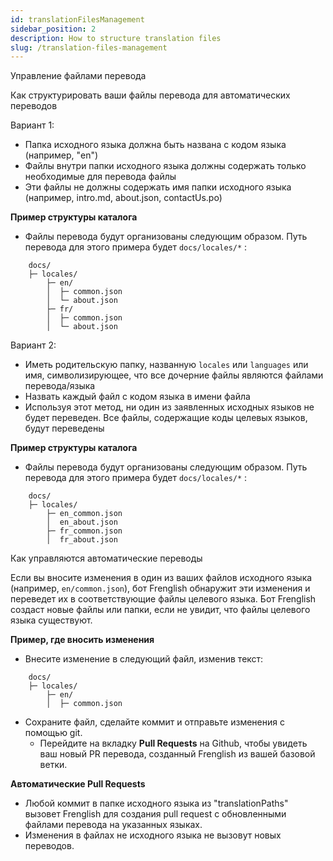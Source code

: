 ```yaml
---
id: translationFilesManagement
sidebar_position: 2
description: How to structure translation files
slug: /translation-files-management
---
```


Управление файлами перевода

Как структурировать ваши файлы перевода для автоматических переводов

Вариант 1:

- Папка исходного языка должна быть названа с кодом языка (например, "en")
- Файлы внутри папки исходного языка должны содержать только необходимые для перевода файлы
- Эти файлы не должны содержать имя папки исходного языка (например, intro.md, about.json, contactUs.po)

**Пример структуры каталога**
   - Файлы перевода будут организованы следующим образом. Путь перевода для этого примера будет `docs/locales/*` :

```plaintext
    docs/
    ├─ locales/
        ├─ en/
        │  ├─ common.json
        │  └─ about.json
        ├─ fr/
        │  ├─ common.json
        │  └─ about.json
```

Вариант 2:
- Иметь родительскую папку, названную `locales` или `languages` или имя, символизирующее, что все дочерние файлы являются файлами перевода/языка
- Назвать каждый файл с кодом языка в имени файла
- Используя этот метод, ни один из заявленных исходных языков не будет переведен. Все файлы, содержащие коды целевых языков, будут переведены

**Пример структуры каталога**
   - Файлы перевода будут организованы следующим образом. Путь перевода для этого примера будет `docs/locales/*` :

```plaintext
    docs/
    ├─ locales/
        ├─ en_common.json
        │  en_about.json
        ├─ fr_common.json
        │  fr_about.json
```

Как управляются автоматические переводы

Если вы вносите изменения в один из ваших файлов исходного языка (например, `en/common.json`), бот Frenglish обнаружит эти изменения и переведет их в соответствующие файлы целевого языка. Бот Frenglish создаст новые файлы или папки, если не увидит, что файлы целевого языка существуют.

**Пример, где вносить изменения**
   - Внесите изменение в следующий файл, изменив текст:

```plaintext
    docs/
    ├─ locales/
        ├─ en/
        │  ├─ common.json
```

- Сохраните файл, сделайте коммит и отправьте изменения с помощью git.
   - Перейдите на вкладку **Pull Requests** на Github, чтобы увидеть ваш новый PR перевода, созданный Frenglish из вашей базовой ветки.

**Автоматические Pull Requests**
   - Любой коммит в папке исходного языка из "translationPaths" вызовет Frenglish для создания pull request с обновленными файлами перевода на указанных языках.
   - Изменения в файлах не исходного языка не вызовут новых переводов.